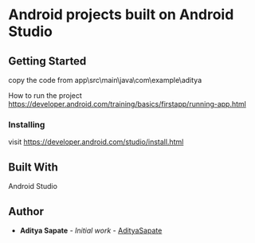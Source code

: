 # Android projects built on Android Studio

## Getting Started  
  
  copy the code from app\src\main\java\com\example\aditya
  
  How to run the project https://developer.android.com/training/basics/firstapp/running-app.html

### Installing
 
  visit https://developer.android.com/studio/install.html 
   
## Built With
 
  Android Studio
  
## Author

* **Aditya Sapate** - *Initial work* - [AdityaSapate](https://github.com/Aadityasapate)  
  